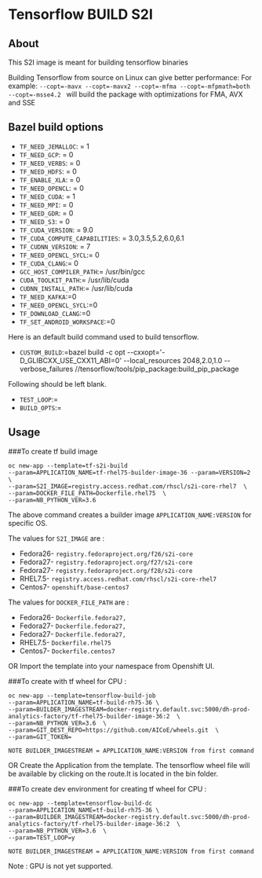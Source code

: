 # Tensorflow BUILD S2I

## About

This S2I image is meant for building tensorflow binaries

Building Tensorflow from source on Linux can give better performance:
For example:
`--copt=-mavx --copt=-mavx2 --copt=-mfma --copt=-mfpmath=both --copt=-msse4.2 `
 will build the package with optimizations for FMA, AVX and SSE

## Bazel build options
* `TF_NEED_JEMALLOC`: = 1
* `TF_NEED_GCP`: = 0
* `TF_NEED_VERBS`: = 0
* `TF_NEED_HDFS`: = 0
* `TF_ENABLE_XLA`: = 0
* `TF_NEED_OPENCL`: = 0
* `TF_NEED_CUDA`: = 1
* `TF_NEED_MPI`: = 0
* `TF_NEED_GDR`: = 0
* `TF_NEED_S3`: = 0
* `TF_CUDA_VERSION`: = 9.0
* `TF_CUDA_COMPUTE_CAPABILITIES`: = 3.0,3.5,5.2,6.0,6.1
* `TF_CUDNN_VERSION`: = 7
* `TF_NEED_OPENCL_SYCL`:= 0
* `TF_CUDA_CLANG`:= 0
* `GCC_HOST_COMPILER_PATH`:= /usr/bin/gcc
* `CUDA_TOOLKIT_PATH`:= /usr/lib/cuda
* `CUDNN_INSTALL_PATH`:= /usr/lib/cuda
* `TF_NEED_KAFKA`:=0
* `TF_NEED_OPENCL_SYCL`:=0
* `TF_DOWNLOAD_CLANG`:=0
* `TF_SET_ANDROID_WORKSPACE`:=0

Here is an default build command used to build tensorflow. 
* `CUSTOM_BUILD`:=bazel build -c opt --cxxopt='-D_GLIBCXX_USE_CXX11_ABI=0' --local_resources 2048,2.0,1.0 --verbose_failures //tensorflow/tools/pip_package:build_pip_package

Following should be left blank.
* `TEST_LOOP`:=
* `BUILD_OPTS`:=



## Usage
###To create tf build image
```
oc new-app --template=tf-s2i-build  
--param=APPLICATION_NAME=tf-rhel75-builder-image-36 --param=VERSION=2 \
--param=S2I_IMAGE=registry.access.redhat.com/rhscl/s2i-core-rhel7  \
--param=DOCKER_FILE_PATH=Dockerfile.rhel75  \
--param=NB_PYTHON_VER=3.6 

```
The above command creates a builder image `APPLICATION_NAME:VERSION` for specific OS.

The values for `S2I_IMAGE` are :
- Fedora26- `registry.fedoraproject.org/f26/s2i-core`
- Fedora27- `registry.fedoraproject.org/f27/s2i-core`
- Fedora27- `registry.fedoraproject.org/f28/s2i-core`
- RHEL7.5- `registry.access.redhat.com/rhscl/s2i-core-rhel7`
- Centos7- `openshift/base-centos7`

The values for `DOCKER_FILE_PATH` are :
- Fedora26- `Dockerfile.fedora27,`
- Fedora27- `Dockerfile.fedora27,`
- Fedora27- `Dockerfile.fedora27,`
- RHEL7.5- `Dockerfile.rhel75`
- Centos7- `Dockerfile.centos7`


OR
Import the template into your namespace from Openshift UI.


###To create with tf wheel for CPU :
```
oc new-app --template=tensorflow-build-job  
--param=APPLICATION_NAME=tf-build-rh75-36 \
--param=BUILDER_IMAGESTREAM=docker-registry.default.svc:5000/dh-prod-analytics-factory/tf-rhel75-builder-image-36:2  \
--param=NB_PYTHON_VER=3.6  \
--param=GIT_DEST_REPO=https://github.com/AICoE/wheels.git  \
--param=GIT_TOKEN=

```
`NOTE BUILDER_IMAGESTREAM = APPLICATION_NAME:VERSION from first command` 

OR
Create the Application from the template.
The tensorflow wheel file will be available by clicking on the route.It is located in the bin folder.

###To create dev environment for creating tf wheel for CPU :
```
oc new-app --template=tensorflow-build-dc  
--param=APPLICATION_NAME=tf-build-rh75-36 \
--param=BUILDER_IMAGESTREAM=docker-registry.default.svc:5000/dh-prod-analytics-factory/tf-rhel75-builder-image-36:2  \
--param=NB_PYTHON_VER=3.6  \
--param=TEST_LOOP=y

```
`NOTE BUILDER_IMAGESTREAM = APPLICATION_NAME:VERSION from first command` 


Note : GPU is not yet supported.
